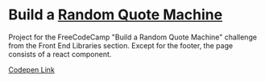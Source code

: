 # Build a [Random Quote Machine](https://learn.freecodecamp.org/front-end-libraries/front-end-libraries-projects/build-a-random-quote-machine)

Project for the FreeCodeCamp "Build a Random Quote Machine" challenge from the Front End Libraries section. Except for the footer, the page consists of a react component. 
 
 [Codepen Link](https://codepen.io/lezojeda/full/oKgOvE)
